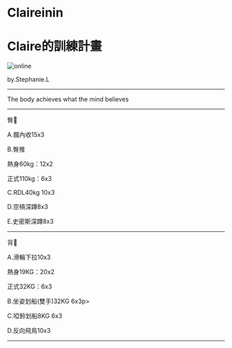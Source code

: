 # Claireinin
<html>
  <head>
    <meta charset="UTF-8">
   
  </head>
  <body>
    <h1>Claire的訓練計畫</h1>
    <img src="https://custom-images.strikinglycdn.com/res/hrscywv4p/image/upload/c_limit,fl_lossy,h_600,w_800,f_auto,q_auto/6854615/492705_919805.jpeg" alt="online">
    <p> by.Stephanie.L </p>
    <hr>
    <p>The body achieves what the mind believes  </p>
    <hr>
    <p>臀🍑</p>
    <p>A.髖內收15x3</p>
    <p>B.臀推</p>
    <p>熱身60kg：12x2</p>
    <p>正式110kg：6x3</p>
    <p>C.RDL40kg 10x3</p>
    <p>D.空槓深蹲8x3</p>
    <p>E.史密斯深蹲8x3</p>
    <hr>
</body>
</html>
  <p>背🐚</p>
<p>A.滑輪下拉10x3<p>
<p>熱身19KG：20x2</p>
<p>正式32KG：6x3</p>
<p>B.坐姿划船(雙手)32KG 6x3p>
<p>C.啞鈴划船8KG 6x3</p>
<p>D.反向飛鳥10x3</p>
   <hr>
</body>
</html>
